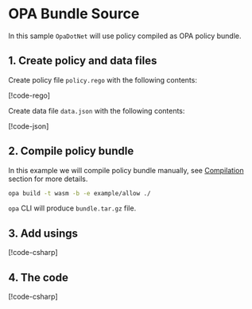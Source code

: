# OPA Bundle Source

In this sample `OpaDotNet` will use policy compiled as OPA policy bundle.

## 1. Create policy and data files

Create policy file `policy.rego` with the following contents:

[!code-rego[](../../snippets/eval/eval.rego)]

Create data file `data.json` with the following contents:

[!code-json[](../../snippets/eval/data.json)]

## 2. Compile policy bundle

In this example we will compile policy bundle manually, see [Compilation](../Compilation.md) section for more details.

```sh
opa build -t wasm -b -e example/allow ./
```

`opa` CLI will produce `bundle.tar.gz` file.

## 3. Add usings

[!code-csharp[](../../snippets/Snippets.cs#Usings)]

## 4. The code

[!code-csharp[](../../snippets/Snippets.cs#EvalBundle)]
